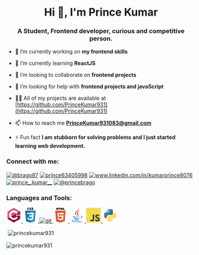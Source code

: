 <h1 align="center">Hi 👋, I'm Prince Kumar</h1>
<h3 align="center">A Student, Frontend developer, curious and competitive person.</h3>

- 🔭 I’m currently working on **my frontend skills**

- 🌱 I’m currently learning **ReactJS**

- 👯 I’m looking to collaborate on **frontend projects**

- 🤝 I’m looking for help with **frontend projects and javaScript**

- 👨‍💻 All of my projects are available at [https://github.com/PrinceKumar931](https://github.com/PrinceKumar931)

- 📫 How to reach me **PrinceKumar931083@gmail.com**

- ⚡ Fun fact **I am stubborn for solving problems and I just started learning web development.**

<h3 align="left">Connect with me:</h3>
<p align="left">
<a href="https://codepen.io/@brago87" target="blank"><img align="center" src="https://raw.githubusercontent.com/rahuldkjain/github-profile-readme-generator/master/src/images/icons/Social/codepen.svg" alt="@brago87" height="30" width="40" /></a>
<a href="https://twitter.com/prince63405998" target="blank"><img align="center" src="https://raw.githubusercontent.com/rahuldkjain/github-profile-readme-generator/master/src/images/icons/Social/twitter.svg" alt="prince63405998" height="30" width="40" /></a>
<a href="https://linkedin.com/in/www.linkedin.com/in/kumarprince8076" target="blank"><img align="center" src="https://raw.githubusercontent.com/rahuldkjain/github-profile-readme-generator/master/src/images/icons/Social/linked-in-alt.svg" alt="www.linkedin.com/in/kumarprince8076" height="30" width="40" /></a>
<a href="https://instagram.com/prince_.kumar__" target="blank"><img align="center" src="https://raw.githubusercontent.com/rahuldkjain/github-profile-readme-generator/master/src/images/icons/Social/instagram.svg" alt="prince_.kumar__" height="30" width="40" /></a>
<a href="https://www.hackerrank.com/@princebrago" target="blank"><img align="center" src="https://raw.githubusercontent.com/rahuldkjain/github-profile-readme-generator/master/src/images/icons/Social/hackerrank.svg" alt="@princebrago" height="30" width="40" /></a>
</p>

<h3 align="left">Languages and Tools:</h3>
<p align="left"> <a href="https://www.w3schools.com/cpp/" target="_blank" rel="noreferrer"> <img src="https://raw.githubusercontent.com/devicons/devicon/master/icons/cplusplus/cplusplus-original.svg" alt="cplusplus" width="40" height="40"/> </a> <a href="https://www.w3schools.com/css/" target="_blank" rel="noreferrer"> <img src="https://raw.githubusercontent.com/devicons/devicon/master/icons/css3/css3-original-wordmark.svg" alt="css3" width="40" height="40"/> </a> <a href="https://git-scm.com/" target="_blank" rel="noreferrer"> <img src="https://www.vectorlogo.zone/logos/git-scm/git-scm-icon.svg" alt="git" width="40" height="40"/> </a> <a href="https://www.w3.org/html/" target="_blank" rel="noreferrer"> <img src="https://raw.githubusercontent.com/devicons/devicon/master/icons/html5/html5-original-wordmark.svg" alt="html5" width="40" height="40"/> </a> <a href="https://www.java.com" target="_blank" rel="noreferrer"> <img src="https://raw.githubusercontent.com/devicons/devicon/master/icons/java/java-original.svg" alt="java" width="40" height="40"/> </a> <a href="https://developer.mozilla.org/en-US/docs/Web/JavaScript" target="_blank" rel="noreferrer"> <img src="https://raw.githubusercontent.com/devicons/devicon/master/icons/javascript/javascript-original.svg" alt="javascript" width="40" height="40"/> </a> <a href="https://www.python.org" target="_blank" rel="noreferrer"> <img src="https://raw.githubusercontent.com/devicons/devicon/master/icons/python/python-original.svg" alt="python" width="40" height="40"/> </a> </p>

<p>&nbsp;<img align="center" src="https://github-readme-stats.vercel.app/api?username=princekumar931&show_icons=true&locale=en" alt="princekumar931" /></p>

<p><img align="center" src="https://github-readme-streak-stats.herokuapp.com/?user=princekumar931&" alt="princekumar931" /></p>

